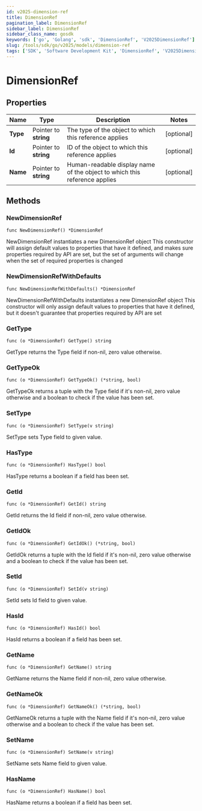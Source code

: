 ```yaml
---
id: v2025-dimension-ref
title: DimensionRef
pagination_label: DimensionRef
sidebar_label: DimensionRef
sidebar_class_name: gosdk
keywords: ['go', 'Golang', 'sdk', 'DimensionRef', 'V2025DimensionRef'] 
slug: /tools/sdk/go/v2025/models/dimension-ref
tags: ['SDK', 'Software Development Kit', 'DimensionRef', 'V2025DimensionRef']
---
```


# DimensionRef

## Properties

Name | Type | Description | Notes
------------ | ------------- | ------------- | -------------
**Type** | Pointer to **string** | The type of the object to which this reference applies | [optional] 
**Id** | Pointer to **string** | ID of the object to which this reference applies | [optional] 
**Name** | Pointer to **string** | Human-readable display name of the object to which this reference applies | [optional] 

## Methods

### NewDimensionRef

`func NewDimensionRef() *DimensionRef`

NewDimensionRef instantiates a new DimensionRef object
This constructor will assign default values to properties that have it defined,
and makes sure properties required by API are set, but the set of arguments
will change when the set of required properties is changed

### NewDimensionRefWithDefaults

`func NewDimensionRefWithDefaults() *DimensionRef`

NewDimensionRefWithDefaults instantiates a new DimensionRef object
This constructor will only assign default values to properties that have it defined,
but it doesn't guarantee that properties required by API are set

### GetType

`func (o *DimensionRef) GetType() string`

GetType returns the Type field if non-nil, zero value otherwise.

### GetTypeOk

`func (o *DimensionRef) GetTypeOk() (*string, bool)`

GetTypeOk returns a tuple with the Type field if it's non-nil, zero value otherwise
and a boolean to check if the value has been set.

### SetType

`func (o *DimensionRef) SetType(v string)`

SetType sets Type field to given value.

### HasType

`func (o *DimensionRef) HasType() bool`

HasType returns a boolean if a field has been set.

### GetId

`func (o *DimensionRef) GetId() string`

GetId returns the Id field if non-nil, zero value otherwise.

### GetIdOk

`func (o *DimensionRef) GetIdOk() (*string, bool)`

GetIdOk returns a tuple with the Id field if it's non-nil, zero value otherwise
and a boolean to check if the value has been set.

### SetId

`func (o *DimensionRef) SetId(v string)`

SetId sets Id field to given value.

### HasId

`func (o *DimensionRef) HasId() bool`

HasId returns a boolean if a field has been set.

### GetName

`func (o *DimensionRef) GetName() string`

GetName returns the Name field if non-nil, zero value otherwise.

### GetNameOk

`func (o *DimensionRef) GetNameOk() (*string, bool)`

GetNameOk returns a tuple with the Name field if it's non-nil, zero value otherwise
and a boolean to check if the value has been set.

### SetName

`func (o *DimensionRef) SetName(v string)`

SetName sets Name field to given value.

### HasName

`func (o *DimensionRef) HasName() bool`

HasName returns a boolean if a field has been set.


